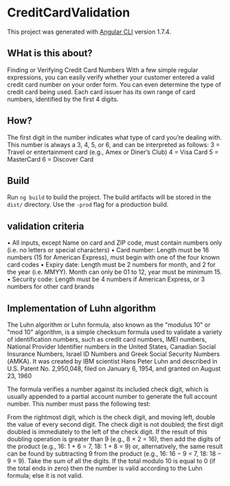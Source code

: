 # CreditCardValidation

This project was generated with [Angular CLI](https://github.com/angular/angular-cli) version 1.7.4.

## WHat is this about?

Finding or Verifying Credit Card Numbers
With a few simple regular expressions, you can easily verify whether your customer entered a valid credit card number on your order form. You can even determine the type of credit card being used. Each card issuer has its own range of card numbers, identified by the first 4 digits.

## How?

The first digit in the number indicates what type of card you’re dealing with. This number is always a 3, 4, 5, or 6, and can be interpreted as follows:
3 = Travel or entertainment card (e.g., Amex or Diner’s Club)
4 = Visa Card
5 = MasterCard
6 = Discover Card

## Build

Run `ng build` to build the project. The build artifacts will be stored in the `dist/` directory. Use the `-prod` flag for a production build.

## validation criteria

•	All inputs, except Name on card and ZIP code, must contain numbers only (i.e. no letters or special characters)
•	Card number: Length must be 16 numbers (15 for American Express), must begin with one of the four known card codes
•	Expiry date: Length must be 2 numbers for month, and 2 for the year (i.e. MMYY). Month can only be 01 to 12, year must be minimum 15.
•	Security code: Length must be 4 numbers if American Express, or 3 numbers for other card brands

## Implementation of Luhn algorithm

The Luhn algorithm or Luhn formula, also known as the "modulus 10" or "mod 10" algorithm, is a simple checksum formula used to validate a variety of identification numbers, such as credit card numbers, IMEI numbers, National Provider Identifier numbers in the United States, Canadian Social Insurance Numbers, Israel ID Numbers and Greek Social Security Numbers (ΑΜΚΑ). It was created by IBM scientist Hans Peter Luhn and described in U.S. Patent No. 2,950,048, filed on January 6, 1954, and granted on August 23, 1960

The formula verifies a number against its included check digit, which is usually appended to a partial account number to generate the full account number. This number must pass the following test:

From the rightmost digit, which is the check digit, and moving left, double the value of every second digit. The check digit is not doubled; the first digit doubled is immediately to the left of the check digit. If the result of this doubling operation is greater than 9 (e.g., 8 × 2 = 16), then add the digits of the product (e.g., 16: 1 + 6 = 7, 18: 1 + 8 = 9) or, alternatively, the same result can be found by subtracting 9 from the product (e.g., 16: 16 − 9 = 7, 18: 18 − 9 = 9).
Take the sum of all the digits.
If the total modulo 10 is equal to 0 (if the total ends in zero) then the number is valid according to the Luhn formula; else it is not valid.
